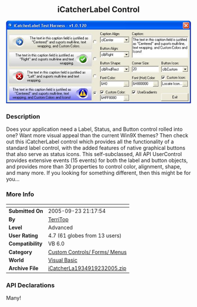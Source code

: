 ﻿<div align="center">

## iCatcherLabel Control

<img src="PIC2005923225382260.JPG">
</div>

### Description

Does your application need a Label, Status, and Button control rolled into one? Want more visual appeal than the current Win9X themes? Then check out this iCatcherLabel control which provides all the functionality of a standard label control, with the added features of native graphical buttons that also serve as status icons. This self-subclassed, All API UserControl provides extensive events (15 events) for both the label and button objects, and provides more than 30 properties to control color, alignment, shape, and many more. If you looking for something different, then this might be for you&#8230;
 
### More Info
 


<span>             |<span>
---                |---
**Submitted On**   |2005-09-23 21:17:54
**By**             |[TerriTop](https://github.com/Planet-Source-Code/PSCIndex/blob/master/ByAuthor/territop.md)
**Level**          |Advanced
**User Rating**    |4.7 (61 globes from 13 users)
**Compatibility**  |VB 6\.0
**Category**       |[Custom Controls/ Forms/  Menus](https://github.com/Planet-Source-Code/PSCIndex/blob/master/ByCategory/custom-controls-forms-menus__1-4.md)
**World**          |[Visual Basic](https://github.com/Planet-Source-Code/PSCIndex/blob/master/ByWorld/visual-basic.md)
**Archive File**   |[iCatcherLa1934919232005\.zip](https://github.com/Planet-Source-Code/territop-icatcherlabel-control__1-62663/archive/master.zip)

### API Declarations

Many!





